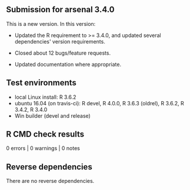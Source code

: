 ## Submission for arsenal 3.4.0

This is a new version. In this version:

* Updated the R requirement to >= 3.4.0, and updated several dependencies' version requirements.

* Closed about 12 bugs/feature requests.

* Updated documentation where appropriate.

## Test environments

* local Linux install: R 3.6.2
* ubuntu 16.04 (on travis-ci): R devel, R 4.0.0, R 3.6.3 (oldrel), R 3.6.2, R 3.4.2, R 3.4.0
* Win builder (devel and release)

## R CMD check results

0 errors | 0 warnings | 0 notes

## Reverse dependencies

There are no reverse dependencies.


